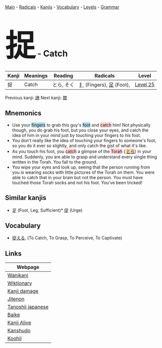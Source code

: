 <style> bigfont {font-size: 100px}</style>
[Main](../README.md) -
[Radicals](../radicals.md) -
[Kanjis](../kanjis.md) -
[Vocabulary](../vocabulary.md) -
[Levels](../levels.md) -
[Grammar](../grammar.md)
# <bigfont> 捉</bigfont> - Catch 

| Kanji | Meanings | Reading | Radicals | Level |
| --- | --- | --- | --- | --- |
| 捉 | Catch | とら, そく | [扌](../radicals/扌.md) (Fingers), [足](../radicals/足.md) (Foot),  | [Level 25](../levels/wk_level25.md) |

Previous kanji: [諦](諦.md) Next kanji: [膝](膝.md) 

## Mnemonics
 * Use your <span style="background-color:#ADD8E6"> fingers</span> to grab this guy's <span style="background-color:#ADD8E6"> foot</span> and <span style="background-color:#ffcccb"> catch</span> him! Not physically though, you do grab his foot, but you close your eyes, and catch the idea of him in your mind just by touching your fingers to his foot.
* You don't really like the idea of touching your fingers to someone's foot, so you do it ever so slightly, and only catch the gist of what it's like.
* As you touch his foot, you <span style="background-color:#ffcccb"> catch</span> a glimpse of the <span style="background-color:#ffcccb"> Torah</span> (<span style="background-color:#fed8b1"> [とら](https://jisho.org/search/とら)</span>) in your mind. Suddenly, you are able to grasp and understand every single thing written in the Torah. You fall to the ground.
* You wipe your eyes and look up, seeing that the person running from you is wearing socks with little pictures of the Torah on them. You were able to catch that in your brain but not the person. You must have touched those Torah socks and not his foot. You've been tricked!


## Similar kanjis
 * [足](足.md) (Foot, Leg, Sufficient)* [促](促.md) (Urge)


## Vocabulary
 * [捉える](../vocabulary/捉.md), (To Catch, To Grasp, To Perceive, To Captivate)



## Links 

| Webpage |
| --- |
| [Wanikani          ](https://www.wanikani.com/kanji/捉) |
| [Wiktionary        ](https://en.wiktionary.org/wiki/捉) |
| [Kanji damage      ](http://www.kanjidamage.com/kanji/search?utf8=✓&q=捉) |
| [Jitenon           ](https://jitenon.com/kanji/捉) |
| [Tanoshii japanese ](https://www.tanoshiijapanese.com/dictionary/kanji.cfm?k=捉) |
| [Baike             ](https://baike.baidu.com/item/捉) |
| [Kanji Alive       ](https://app.kanjialive.com/捉) |
| [Kanshudo          ](https://www.kanshudo.com/searchmn?q=捉) |
| [Koohii            ](https://kanji.koohii.com/study/kanji/捉) |
